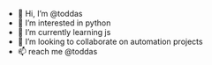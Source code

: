 - 👋 Hi, I’m @toddas
- 👀 I’m interested in python
- 🌱 I’m currently learning js
- 💞️ I’m looking to collaborate on automation projects
- 📫 reach me @toddas


